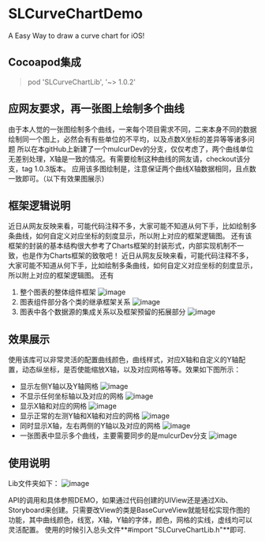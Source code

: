 # SLCurveChartDemo
A Easy Way to draw a curve chart for iOS!

## Cocoapod集成
>pod 'SLCurveChartLib', '~> 1.0.2'

## 应网友要求，再一张图上绘制多个曲线
由于本人觉的一张图绘制多个曲线，一来每个项目需求不同，二来本身不同的数据绘制同一个图上，必然会有有些单位的不平均，以及点数X坐标的差异等等诸多问题
所以在本gitHub上新建了一个mulcurDev的分支，仅仅考虑了，两个曲线单位无差别处理，X轴是一致的情况。有需要绘制这种曲线的网友请，checkout该分支，tag 1.0.3版本。
应用该多图绘制是，注意保证两个曲线X轴数据相同，且点数一致即可。（以下有效果图展示）

## 框架逻辑说明
近日从网友反映来看，可能代码注释不多，大家可能不知道从何下手，比如绘制多条曲线，如何自定义对应坐标的刻度显示，所以附上对应的框架逻辑图。
还有该框架的封装的基本结构很大参考了Charts框架的封装形式，内部实现机制不一致，也是作为Charts框架的致敬吧！
近日从网友反映来看，可能代码注释不多，大家可能不知道从何下手，比如绘制多条曲线，如何自定义对应坐标的刻度显示，所以附上对应的框架逻辑图。
还有
1. 整个图表的整体组件框架
![image](https://github.com/cslmark/SLCurveChartLib/blob/master/CurveShowPics/SLChartLib整体结构体.png)
2. 图表组件部分各个类的继承框架关系
![image](https://github.com/cslmark/SLCurveChartLib/blob/master/CurveShowPics/图形基本类关系图.png)
3. 图表中各个数据源的集成关系以及框架预留的拓展部分
![image](https://github.com/cslmark/SLCurveChartLib/blob/master/CurveShowPics/数据类型的流程图.png)

## 效果展示
使用该库可以非常灵活的配置曲线颜色，曲线样式，对应X轴和自定义的Y轴配置，动态纵坐标，是否使能缩放X轴，以及对应网格等等。效果如下图所示：
* 显示左侧Y轴以及Y轴网格
![image](https://github.com/cslmark/SLCurveChartDemo/blob/master/CurveShowPics/WX20170614-171819@2x.png
)
* 不显示任何坐标轴以及对应的网格 
![image](https://github.com/cslmark/SLCurveChartDemo/blob/master/CurveShowPics/WX20170614-172019@2x.png
)
* 显示X轴和对应的网格
![image](https://github.com/cslmark/SLCurveChartDemo/blob/master/CurveShowPics/WX20170614-172152@2x.png
)
* 显示正常的左测Y轴和X轴和对应的网格
![image](https://github.com/cslmark/SLCurveChartDemo/blob/master/CurveShowPics/WX20170614-172343@2x.png
)
* 同时显示X轴，左右两侧的Y轴以及对应的网格
![image](https://github.com/cslmark/SLCurveChartDemo/blob/master/CurveShowPics/WX20170614-172500@2x.png
)
* 一张图表中显示多个曲线，主要需要同步的是mulcurDev分支
![image](https://github.com/cslmark/SLCurveChartLib/blob/master/CurveShowPics/WX20170620-162326%402x.png
)
## 使用说明
Lib文件夹如下：
![image](https://github.com/cslmark/SLCurveChartDemo/blob/master/CurveShowPics/WX20170614-173616@2x.png
)

API的调用和具体参照DEMO，如果通过代码创建的UIView还是通过Xib、Storyboard来创建。只需要改View的类是BaseCurveView就能轻松实现作图的功能，其中曲线颜色，线宽，X轴，Y轴的字体，颜色，网格的实线，虚线均可以灵活配置。
使用的时候引入总头文件**#import "SLCurveChartLib.h"**即可.




